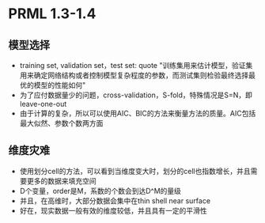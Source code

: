 # PRML 1.3-1.4

## 模型选择
+ training set, validation set，test set: quote "训练集用来估计模型，验证集用来确定网络结构或者控制模型复杂程度的参数，而测试集则检验最终选择最优的模型的性能如何"
+ 为了应付数据量少的问题，cross-validation，S-fold，特殊情况是S=N，即leave-one-out
+ 由于计算的复杂，所以可以使用AIC、BIC的方法来衡量方法的质量。AIC包括最大似然、参数个数两方面

## 维度灾难
+ 使用划分cell的方法，可以看到当维度变大时，划分的cell也指数增长，并且需要更多的数据来填充空间
+ D个变量，order是M，系数的个数会到达D^M的量级
+ 并且，在高维时，大部分数据会集中在thin shell near surface
+ 好在，现实数据一般有效的维度较低，并且具有一定的平滑性
